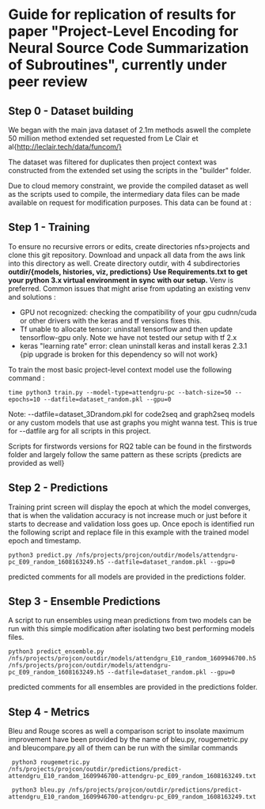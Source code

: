 # Guide for replication of results for paper "Project-Level Encoding for Neural Source Code Summarization of Subroutines", currently under peer review
## Step 0 - Dataset building
We began with the main java dataset of 2.1m methods aswell the complete 50 million method extended set requested from Le Clair et al{http://leclair.tech/data/funcom/}

The dataset was filtered for duplicates then project context was constructed from the extended set using the scripts in the "builder" folder.

Due to cloud memory constraint, we provide the compiled dataset as well as the scripts used to compile, the intermediary data files can be made available on request for modification purposes. This data can be found at :


## Step 1 - Training
To ensure no recursive errors or edits, create directories nfs>projects and clone this git repository.
Download and unpack all data from the aws link into this directory as well.
Create directory outdir, with 4 subdirectories  **outdir/{models, histories, viz, predictions}**
**Use Requirements.txt to get your python 3.x virtual environment in sync with our setup.** Venv is preferred. Common issues that might arise from updating an existing venv and solutions :
- GPU not recognized: checking the compatibility of your gpu cudnn/cuda or other drivers with the keras and tf versions fixes this.
- Tf unable to allocate tensor: uninstall tensorflow and then update tensorflow-gpu only. Note we have not tested our setup with tf 2.x
- keras "learning rate" error: clean uninstall keras and install keras 2.3.1 {pip upgrade is broken for this dependency so will not work}

To train the most basic project-level context model use the following command :
```
time python3 train.py --model-type=attendgru-pc --batch-size=50 --epochs=10 --datfile=dataset_random.pkl --gpu=0
```
Note: --datfile=dataset_3Drandom.pkl for code2seq and graph2seq models or any custom models that use ast graphs you might wanna test. This is true for --datfile arg for all scripts in this project.

Scripts for firstwords versions for RQ2 table can be found in the firstwords folder and largely follow the same pattern as these scripts {predicts are provided as well}

## Step 2 - Predictions
Training print screen will display the epoch at which the model converges, that is when the validation accuracy is not increase much or just before it starts to decrease and validation loss goes up. Once epoch is identified run the following script and replace file in this example with the trained model epoch and timestamp.

```
python3 predict.py /nfs/projects/projcon/outdir/models/attendgru-pc_E09_random_1608163249.h5 --datfile=dataset_random.pkl --gpu=0
```
predicted comments for all models are provided in the predictions folder.
## Step 3 - Ensemble Predictions
A script to run ensembles using mean predictions from two models can be run with this simple modification after isolating two best performing models files.
```
python3 predict_ensemble.py /nfs/projects/projcon/outdir/models/attendgru_E10_random_1609946700.h5 /nfs/projects/projcon/outdir/models/attendgru-pc_E09_random_1608163249.h5 --datfile=dataset_random.pkl --gpu=0
```
predicted comments for all ensembles are provided in the predictions folder.
## Step 4 - Metrics
Bleu and Rouge scores as well a comparison script to insolate maximum improvement have been provided by the name of bleu.py, rougemetric.py and bleucompare.py all of them can be run with the similar commands
```
 python3 rougemetric.py /nfs/projects/projcon/outdir/predictions/predict-attendgru_E10_random_1609946700-attendgru-pc_E09_random_1608163249.txt 
```
```
 python3 bleu.py /nfs/projects/projcon/outdir/predictions/predict-attendgru_E10_random_1609946700-attendgru-pc_E09_random_1608163249.txt 
```
